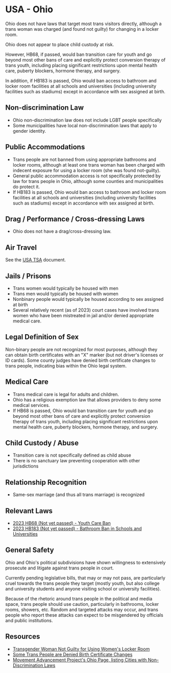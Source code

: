 # USA - Ohio

Ohio does not have laws that target most trans visitors directly,
although a trans woman was charged (and found not guilty) for changing
in a locker room.

Ohio does not appear to place child custody at risk.

However, HB68, if passed, would ban transition care for youth
and go beyond most other bans of care and explicitly protect conversion
therapy of trans youth, including placing significant restrictions upon
mental health care, puberty blockers, hormone therapy, and surgery.

In addition, if HB183 is passed, Ohio would ban access to bathroom
and locker room facilities at all schools and universities (including
university facilities such as stadiums) except in accordance with sex
assigned at birth.

## Non-discrimination Law

 * Ohio non-discrimination law does not include LGBT people specifically
 * Some municipalities have local non-discrimination laws that apply to
   gender identity.

## Public Accommodations

 * Trans people are not banned from using appropriate bathrooms and locker
   rooms, although at least one trans woman has been charged with
   indecent exposure for using a locker room (she was found not-guilty).
 * General public accommodation access is not specifically protected by law
   for trans people in Ohio, although some counties and municipalities
   do protect it.
 * If HB183 is passed, Ohio would ban access to bathroom
   and locker room facilities at all schools and universities (including
   university facilities such as stadiums) except in accordance with sex
   assigned at birth.

## Drag / Performance / Cross-dressing Laws

 * Ohio does not have a drag/cross-dressing law.

## Air Travel

See the [USA TSA](../notes/tsa.md) document.

## Jails / Prisons

 * Trans women would typically be housed with men
 * Trans men would typically be housed with women
 * Nonbinary people would typically be housed according to sex
   assigned at birth
 * Several relatively recent (as of 2023) court cases have involved
   trans women who have been mistreated in jail and/or denied
   appropriate medical care.

## Legal Definition of Sex

Non-binary people are not recognized for most purposes, although they
can obtain birth certificates with an "X" marker (but not driver's
licenses or ID cards). Some county judges have denied birth certificate
changes to trans people, indicating bias within the Ohio legal system.

## Medical Care

 * Trans medical care is legal for adults and children.
 * Ohio has a religious exemption law that allows providers to deny some
   medical services.
 * If HB68 is passed, Ohio would ban transition care for youth
   and go beyond most other bans of care and explicitly protect conversion
   therapy of trans youth, including placing significant restrictions upon
   mental health care, puberty blockers, hormone therapy, and surgery.

## Child Custody / Abuse

 * Transition care is not specifically defined as child abuse
 * There is no sanctuary law preventing cooperation with other
   jurisdictions
 
## Relationship Recognition

 * Same-sex marriage (and thus all trans marriage) is recognized

## Relevant Laws

 * [2023 HB68 (Not yet passed) - Youth Care Ban](https://www.legislature.ohio.gov/legislation/135/hb68)
 * [2023 HB183 (Not yet passed) - Bathroom Ban in Schools and Universities](https://www.legislature.ohio.gov/legislation/135/hb183)

## General Safety

Ohio and Ohio's political subdivisions have shown willingness to
extensively prosecute and litigate against trans people in court.

Currently pending legislative bills, that may or may not pass, are
particularly cruel towards the trans people they target (mostly youth,
but also college and university students and anyone visiting school or
university facilities).

Because of the rhetoric around trans people in the political and media
space, trans people should use caution, particularly in bathrooms,
locker rooms, showers, etc.  Random and targeted attacks may occur, and
trans people who report these attacks can expect to be misgendered by
officials and public institutions.

## Resources

 * [Transgender Woman Not Guilty for Using Women's Locker Room](https://www.advocate.com/news/transgender-woman-locker-not-guilty)
 * [Some Trans People are Denied Birth Certificate Changes](https://www.news5cleveland.com/news/politics/ohio-politics/birth-certificate-gender-changes-for-trans-ohioans-are-at-discretion-of-judges-in-each-county)
 * [Movement Advancement Project's Ohio Page, listing Cities with Non-Discrimination Laws](https://www.lgbtmap.org/equality_maps/profile_state/OH)
